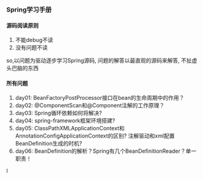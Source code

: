 ### Spring学习手册
#### 源码阅读原则
1. 不能debug不读
2. 没有问题不读

so,以问题为驱动逐步学习Spring源码, 问题的解答以最直观的源码来解答, 不扯虚头巴脑的东西

#### 所有问题
1. day01: BeanFactoryPostProcessor接口在bean的生命周期中的作用？
2. day02: @ComponentScan和@Component注解的工作原理？
3. day03: Spring循环依赖如何将解决?
4. day04: spring-framework框架环境搭建?
5. day05: ClassPathXMLApplicationContext和AnnotationConfigApplicationContext的区别?
          注解驱动和xml配置BeanDefinition生成的时机?
6. day06: BeanDefinition的解析？Spring有几个BeanDefinitionReader？单一职责！









l